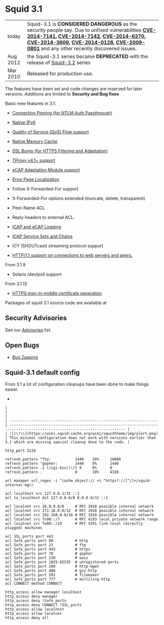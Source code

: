 # Squid 3.1

|          |                                                                                                                                                                                                                                                                                                                                                                                                                                                                                                                                                                                                     |
| -------- | --------------------------------------------------------------------------------------------------------------------------------------------------------------------------------------------------------------------------------------------------------------------------------------------------------------------------------------------------------------------------------------------------------------------------------------------------------------------------------------------------------------------------------------------------------------------------------------------------- |
| today    | Squid-3.1 is **CONSIDERED DANGEROUS** as the security people say. Due to unfixed vulnerabilities **[CVE-2014-7141](http://www.squid-cache.org/Advisories/SQUID-2014_4.txt), [CVE-2014-7142](http://www.squid-cache.org/Advisories/SQUID-2014_4.txt), [CVE-2014-6270](http://www.squid-cache.org/Advisories/SQUID-2014_3.txt), [CVE-2014-3609](http://www.squid-cache.org/Advisories/SQUID-2014_2.txt), [CVE-2014-0128](http://www.squid-cache.org/Advisories/SQUID-2014_1.txt), [CVE-2009-0801](http://www.squid-cache.org/Advisories/SQUID-2011_1.txt)** and any other recently discovered issues. |
| Aug 2012 | the Squid-3.1 series became **DEPRECATED** with the release of [Squid-3.2](/Releases/Squid-3.2#) series                                                                                                                                                                                                                                                                                                                                                                                                                                                    |
| Mar 2010 | Released for production use.                                                                                                                                                                                                                                                                                                                                                                                                                                                                                                                                                                        |

The features have been set and code changes are reserved for later
versions. Additions are limited to **Security and Bug fixes**

Basic new features in 3.1:

  - [Connection Pinning (for NTLM Auth
    Passthrough)](/Features/ConnPin#)

  - [Native
    IPv6](/Features/IPv6#)

  - [Quality of Service (QoS) Flow
    support](/Features/QualityOfService#)

  - [Native Memory
    Cache](/Features/RemoveNullStore#)

  - [SSL Bump (for HTTPS Filtering and
    Adaptation)](/Features/SslBump#)

  - [TProxy v4.1+
    support](/Features/Tproxy4#)

  - [eCAP Adaptation Module
    support](/Features/eCAP#)

  - [Error Page
    Localization](/Translations#)

  - Follow X-Forwarded-For support

  - X-Forwarded-For options extended (truncate, delete, transparent)

  - Peer-Name ACL

  - Reply headers to external ACL.

  - [ICAP and eCAP
    Logging](/Features/AdaptationLog#)

  - [ICAP Service Sets and
    Chains](/Features/AdaptationChain#)

  - ICY (SHOUTcast) streaming protocol support

  - [HTTP/1.1 support on connections to web servers and
    peers.](/Features/HTTP11#)

From 3.1.9

  - Solaris /dev/poll support

From 3.1.13

  - [HTTPS man-in-middle certificate
    generation](/Features/DynamicSslCert#)

Packages of squid 3.1 source code are available at
[](http://www.squid-cache.org/Versions/v3/3.1/)

## Security Advisories

See our [Advisories](http://www.squid-cache.org/Advisories/) list.

## Open Bugs

  - [Bug
    Zapping](http://bugs.squid-cache.org/buglist.cgi?query_format=advanced&product=Squid&product=Website&target_milestone=3.0&target_milestone=3.1&bug_status=UNCONFIRMED&bug_status=NEW&bug_status=ASSIGNED&bug_status=REOPENED&bug_severity=blocker&bug_severity=critical&bug_severity=major&bug_severity=normal&emailtype1=substring&email1=&emailtype2=substring&email2=&bugidtype=include&order=bugs.bug_severity%2Cbugs.bug_id&chfieldto=Now&cmdtype=doit)

## Squid-3.1 default config

From 3.1 a lot of configuration cleanups have been done to make things
easier.

  - 
    
    |                                                                      |                                                                                                                             |
    | -------------------------------------------------------------------- | --------------------------------------------------------------------------------------------------------------------------- |
    | ![/\!\\](https://wiki.squid-cache.org/wiki/squidtheme/img/alert.png) | This minimal configuration does not work with versions earlier than 3.1 which are missing special cleanup done to the code. |
    

<!-- end list -->

    http_port 3128
    
    refresh_pattern ^ftp:           1440    20%     10080
    refresh_pattern ^gopher:        1440    0%      1440
    refresh_pattern -i (/cgi-bin/|\?) 0     0%      0
    refresh_pattern .               0       20%     4320
    
    acl manager url_regex -i ^cache_object:// +i ^https?://[^/]+/squid-internal-mgr/
    
    acl localhost src 127.0.0.1/32 ::1
    acl to_localhost dst 127.0.0.0/8 0.0.0.0/32 ::1
    
    acl localnet src 10.0.0.0/8     # RFC 1918 possible internal network
    acl localnet src 172.16.0.0/12  # RFC 1918 possible internal network
    acl localnet src 192.168.0.0/16 # RFC 1918 possible internal network
    acl localnet src fc00::/7       # RFC 4193 local private network range
    acl localnet src fe80::/10      # RFC 4291 link-local (directly plugged) machines
    
    acl SSL_ports port 443
    acl Safe_ports port 80          # http
    acl Safe_ports port 21          # ftp
    acl Safe_ports port 443         # https
    acl Safe_ports port 70          # gopher
    acl Safe_ports port 210         # wais
    acl Safe_ports port 1025-65535  # unregistered ports
    acl Safe_ports port 280         # http-mgmt
    acl Safe_ports port 488         # gss-http
    acl Safe_ports port 591         # filemaker
    acl Safe_ports port 777         # multiling http
    acl CONNECT method CONNECT
    
    http_access allow manager localhost
    http_access deny manager
    http_access deny !Safe_ports
    http_access deny CONNECT !SSL_ports
    http_access allow localhost
    http_access allow localnet
    http_access deny all
